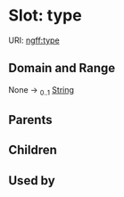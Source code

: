 
# Slot: type



URI: [ngff:type](https://w3id.org/ome/ngff/type)


## Domain and Range

None &#8594;  <sub>0..1</sub> [String](types/String.md)

## Parents


## Children


## Used by

